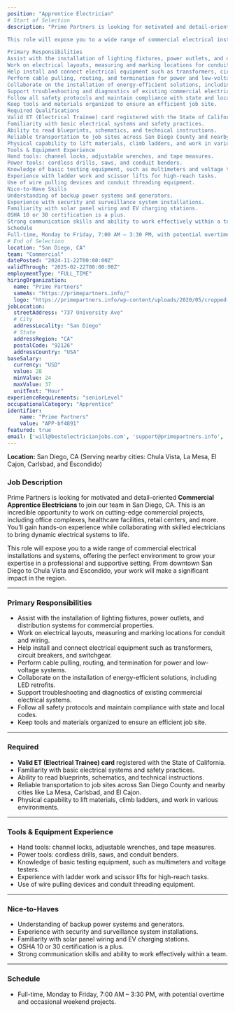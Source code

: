 ```yaml
---
position: "Apprentice Electrician"
# Start of Selection
description: "Prime Partners is looking for motivated and detail-oriented Commercial Apprentice Electricians to join our team in San Diego, CA. This is an incredible opportunity to work on cutting-edge commercial projects, including office complexes, healthcare facilities, retail centers, and more. You’ll gain hands-on experience while collaborating with skilled electricians to bring dynamic electrical systems to life.

This role will expose you to a wide range of commercial electrical installations and systems, offering the perfect environment to grow your expertise in a professional and supportive setting. From downtown San Diego to Chula Vista and Escondido, your work will make a significant impact in the region.

Primary Responsibilities
Assist with the installation of lighting fixtures, power outlets, and distribution systems for commercial properties.
Work on electrical layouts, measuring and marking locations for conduit and wiring.
Help install and connect electrical equipment such as transformers, circuit breakers, and switchgear.
Perform cable pulling, routing, and termination for power and low-voltage systems.
Collaborate on the installation of energy-efficient solutions, including LED retrofits.
Support troubleshooting and diagnostics of existing commercial electrical systems.
Follow all safety protocols and maintain compliance with state and local codes.
Keep tools and materials organized to ensure an efficient job site.
Required Qualifications
Valid ET (Electrical Trainee) card registered with the State of California.
Familiarity with basic electrical systems and safety practices.
Ability to read blueprints, schematics, and technical instructions.
Reliable transportation to job sites across San Diego County and nearby cities like La Mesa, Carlsbad, and El Cajon.
Physical capability to lift materials, climb ladders, and work in various environments.
Tools & Equipment Experience
Hand tools: channel locks, adjustable wrenches, and tape measures.
Power tools: cordless drills, saws, and conduit benders.
Knowledge of basic testing equipment, such as multimeters and voltage testers.
Experience with ladder work and scissor lifts for high-reach tasks.
Use of wire pulling devices and conduit threading equipment.
Nice-to-Have Skills
Understanding of backup power systems and generators.
Experience with security and surveillance system installations.
Familiarity with solar panel wiring and EV charging stations.
OSHA 10 or 30 certification is a plus.
Strong communication skills and ability to work effectively within a team.
Schedule
Full-time, Monday to Friday, 7:00 AM – 3:30 PM, with potential overtime and occasional weekend projects."
# End of Selection
location: "San Diego, CA"
team: "Commercial"
datePosted: "2024-11-22T00:00:00Z"
validThrough: "2025-02-22T00:00:00Z"
employmentType: "FULL_TIME"
hiringOrganization: 
  name: "Prime Partners"
  sameAs: "https://primepartners.info/"
  logo: "https://primepartners.info/wp-content/uploads/2020/05/cropped-Prime-Partners-Logo-NO-BG-1-1.png"
jobLocation:
  streetAddress: "737 University Ave"
  # City
  addressLocality: "San Diego"
  # State
  addressRegion: "CA"
  postalCode: "92126"
  addressCountry: "USA"
baseSalary:
  currency: "USD"
  value: 28
  minValue: 24
  maxValue: 37
  unitText: "Hour"
experienceRequirements: "seniorLevel"
occupationalCategory: "Apprentice"
identifier:
    name: "Prime Partners"
    value: "APP-bf4891"
featured: true
email: ['will@bestelectricianjobs.com', 'support@primepartners.info', 'resumes@bestelectricianjobs.zohorecruitmail.com']
---
```


**Location:** San Diego, CA (Serving nearby cities: Chula Vista, La Mesa, El Cajon, Carlsbad, and Escondido)  

### Job Description  
Prime Partners is looking for motivated and detail-oriented **Commercial Apprentice Electricians** to join our team in San Diego, CA. This is an incredible opportunity to work on cutting-edge commercial projects, including office complexes, healthcare facilities, retail centers, and more. You’ll gain hands-on experience while collaborating with skilled electricians to bring dynamic electrical systems to life.  

This role will expose you to a wide range of commercial electrical installations and systems, offering the perfect environment to grow your expertise in a professional and supportive setting. From downtown San Diego to Chula Vista and Escondido, your work will make a significant impact in the region.  

---

### Primary Responsibilities  
- Assist with the installation of lighting fixtures, power outlets, and distribution systems for commercial properties.  
- Work on electrical layouts, measuring and marking locations for conduit and wiring.  
- Help install and connect electrical equipment such as transformers, circuit breakers, and switchgear.  
- Perform cable pulling, routing, and termination for power and low-voltage systems.  
- Collaborate on the installation of energy-efficient solutions, including LED retrofits.  
- Support troubleshooting and diagnostics of existing commercial electrical systems.  
- Follow all safety protocols and maintain compliance with state and local codes.  
- Keep tools and materials organized to ensure an efficient job site.  

---

### Required  
- **Valid ET (Electrical Trainee) card** registered with the State of California.  
- Familiarity with basic electrical systems and safety practices.  
- Ability to read blueprints, schematics, and technical instructions.  
- Reliable transportation to job sites across San Diego County and nearby cities like La Mesa, Carlsbad, and El Cajon.  
- Physical capability to lift materials, climb ladders, and work in various environments.  

---

### Tools & Equipment Experience  
- Hand tools: channel locks, adjustable wrenches, and tape measures.  
- Power tools: cordless drills, saws, and conduit benders.  
- Knowledge of basic testing equipment, such as multimeters and voltage testers.  
- Experience with ladder work and scissor lifts for high-reach tasks.  
- Use of wire pulling devices and conduit threading equipment.  

---

### Nice-to-Haves 
- Understanding of backup power systems and generators.  
- Experience with security and surveillance system installations.  
- Familiarity with solar panel wiring and EV charging stations.  
- OSHA 10 or 30 certification is a plus.  
- Strong communication skills and ability to work effectively within a team.  

---

### Schedule  
- Full-time, Monday to Friday, 7:00 AM – 3:30 PM, with potential overtime and occasional weekend projects.  
